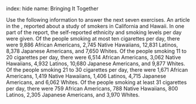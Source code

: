 index: hide
name: Bringing It Together

Use the following information to answer the next seven exercises. An article in the , reported about a study of smokers in California and Hawaii. In one part of the report, the self-reported ethnicity and smoking levels per day were given. Of the people smoking at most ten cigarettes per day, there were 9,886 African Americans, 2,745 Native Hawaiians, 12,831 Latinos, 8,378 Japanese Americans, and 7,650 Whites. Of the people smoking 11 to 20 cigarettes per day, there were 6,514 African Americans, 3,062 Native Hawaiians, 4,932 Latinos, 10,680 Japanese Americans, and 9,877 Whites. Of the people smoking 21 to 30 cigarettes per day, there were 1,671 African Americans, 1,419 Native Hawaiians, 1,406 Latinos, 4,715 Japanese Americans, and 6,062 Whites. Of the people smoking at least 31 cigarettes per day, there were 759 African Americans, 788 Native Hawaiians, 800 Latinos, 2,305 Japanese Americans, and 3,970 Whites.
